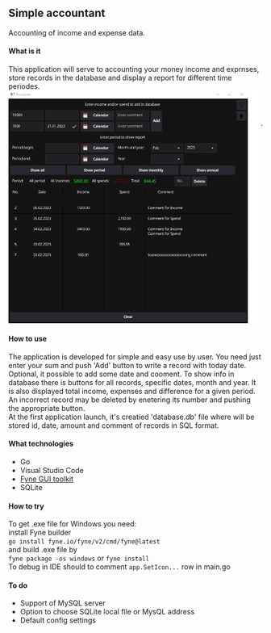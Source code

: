 <html>
    <head>
        <h2>Simple accountant</h2>
        Accounting of income and expense data.
    </head>
    <body>
        <div>
            <h4>What is it</h4>
            <a>
                This application will serve to accounting your money income and
                exprnses, store records in the database and
                display a report for different time periodes.
            </a>
        </div>
        <div>
            <img src="app_screen.png">
        </div>
        <h4>How to use</h4>
        <a>
            The application is developed for simple and easy use by user. You
            need just enter your sum and push 'Add' button
            to write a record with today date. Optional, it possible to add some
            date and cooment. To show info in database
            there is buttons for all records, specific dates, month and year. It
            is also displayed total income, expenses
            and difference for a given period. An incorrect record may be
            deleted by enetering its number and pushing the
            appropriate button.<br>
            At the first application launch, it's creatied 'database.db' file
            where will be stored id, date, amount and comment
            of records in SQL format.
        </a>
        <div>
            <h4>
                What technologies
            </h4>
            <a>
                <ul>
                    <li>Go</li>
                    <li>Visual Studio Code</li>
                    <li><a href="https://fyne.io/">Fyne GUI toolkit</a></li>
                    <li>SQLite</li>
                </ul>
            </a>
        </div>
        <h4>
            How to try
        </h4>
        <a>
            To get .exe file for Windows you need:<br>
            install Fyne builder<br>
            <code>go install fyne.io/fyne/v2/cmd/fyne@latest</code> <br>
            and build .exe file by<br>
            <code>fyne package -os windows</code> or <code>fyne install</code><br>
            To debug in IDE should to comment <code>app.SetIcon...</code> row in
            main.go
        </a>
        <div>
            <h4>
                To do
            </h4>
            <a>
                <ul>
                    <li>Support of MySQL server</li>
                    <li>Option to choose SQLite local file or MysQL address</li>
                    <li>Default config settings</li>
                </ul>
            </a>
        </div>
    </body>
</html>
